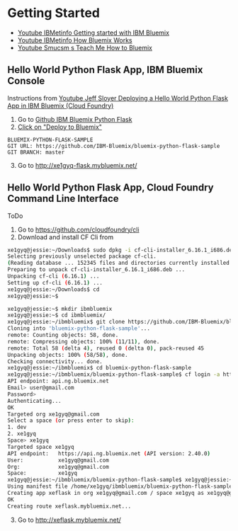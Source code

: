 Getting Started
==

- [Youtube IBMetinfo Getting started with IBM Bluemix](https://youtu.be/MtBdbaCQV8A)
- [Youtube IBMetinfo How Bluemix Works](https://www.youtube.com/watch?v=OD1NP-Yk2BI)
- [Youtube Smucsm s Teach Me How to Bluemix](https://youtu.be/10GV_MfasW4)


## Hello World Python Flask App, IBM Bluemix Console

Instructions from [Youtube Jeff Sloyer Deploying a Hello World Python Flask App in IBM Bluemix (Cloud Foundry)](https://www.youtube.com/watch?v=b-SF3bgaQTw)


1. Go to [Github IBM Bluemix Python Flask](https://github.com/IBM-Bluemix/bluemix-python-flask-sample)
2. [Click on "Deploy to Bluemix"](https://bluemix.net/deploy?repository=https://github.com/IBM-Bluemix/bluemix-python-flask-sample)
```
BLUEMIX-PYTHON-FLASK-SAMPLE
GIT URL: https://github.com/IBM-Bluemix/bluemix-python-flask-sample
GIT BRANCH: master
```
3. Go to
http://xe1gyq-flask.mybluemix.net/

## Hello World Python Flask App, Cloud Foundry Command Line Interface

ToDo

1. Go to https://github.com/cloudfoundry/cli
2. Download and install CF Cli from [](https://github.com/cloudfoundry/cli/releases)
```sh
xe1gyq@jessie:~/Downloads$ sudo dpkg -i cf-cli-installer_6.16.1_i686.deb 
Selecting previously unselected package cf-cli.
(Reading database ... 152345 files and directories currently installed.)
Preparing to unpack cf-cli-installer_6.16.1_i686.deb ...
Unpacking cf-cli (6.16.1) ...
Setting up cf-cli (6.16.1) ...
xe1gyq@jessie:~/Downloads$ cd
xe1gyq@jessie:~$ 
```

```sh
xe1gyq@jessie:~$ mkdir ibmbluemix
xe1gyq@jessie:~$ cd ibmbluemix/
xe1gyq@jessie:~/ibmbluemix$ git clone https://github.com/IBM-Bluemix/bluemix-python-flask-sample.git
Cloning into 'bluemix-python-flask-sample'...
remote: Counting objects: 58, done.
remote: Compressing objects: 100% (11/11), done.
remote: Total 58 (delta 4), reused 0 (delta 0), pack-reused 45
Unpacking objects: 100% (58/58), done.
Checking connectivity... done.
xe1gyq@jessie:~/ibmbluemix$ cd bluemix-python-flask-sample
xe1gyq@jessie:~/ibmbluemix/bluemix-python-flask-sample$ cf login -a https://api.ng.bluemix.net
API endpoint: api.ng.bluemix.net
Email> user@gmail.com
Password> 
Authenticating...
OK
Targeted org xe1gyq@gmail.com
Select a space (or press enter to skip):
1. dev
2. xe1gyq
Space> xe1gyq
Targeted space xe1gyq
API endpoint:   https://api.ng.bluemix.net (API version: 2.40.0)   
User:           xe1gyq@gmail.com   
Org:            xe1gyq@gmail.com   
Space:          xe1gyq   
xe1gyq@jessie:~/ibmbluemix/bluemix-python-flask-sample$ xe1gyq@jessie:~/ibmbluemix/bluemix-python-flask-sample$ cf push xeflask -m 128M
Using manifest file /home/xe1gyq/ibmbluemix/bluemix-python-flask-sample/manifest.yml
Creating app xeflask in org xe1gyq@gmail.com / space xe1gyq as xe1gyq@gmail.com...
OK
Creating route xeflask.mybluemix.net...
```
3. Go to
http://xeflask.mybluemix.net/
